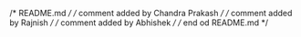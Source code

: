 /* README.md */
/* comment added by Chandra Prakash */
/* comment added by Rajnish */
/* comment added by Abhishek */
/* end od README.md */